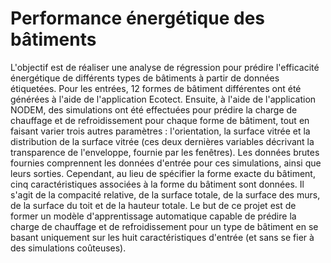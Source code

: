 # Performance énergétique des bâtiments

L'objectif est de réaliser une analyse de régression pour prédire l'efficacité énergétique de différents types de bâtiments à partir de données étiquetées. Pour les entrées, 12 formes de bâtiment différentes ont été générées à l'aide de l'application Ecotect. Ensuite, à l'aide de l'application NODEM, des simulations ont été effectuées pour prédire la charge de chauffage et de refroidissement pour chaque forme de bâtiment, tout en faisant varier trois autres paramètres : l'orientation, la surface vitrée et la distribution de la surface vitrée (ces deux dernières variables décrivant la transparence de l'enveloppe, fournie par les fenêtres). Les données brutes fournies comprennent les données d'entrée pour ces simulations, ainsi que leurs sorties. Cependant, au lieu de spécifier la forme exacte du bâtiment, cinq caractéristiques associées à la forme du bâtiment sont données. Il s'agit de la compacité relative, de la surface totale, de la surface des murs, de la surface du toit et de la hauteur totale. Le but de ce projet est de former un modèle d'apprentissage automatique capable de prédire la charge de chauffage et de refroidissement pour un type de bâtiment en se basant uniquement sur les huit caractéristiques d'entrée (et sans se fier à des simulations coûteuses).


